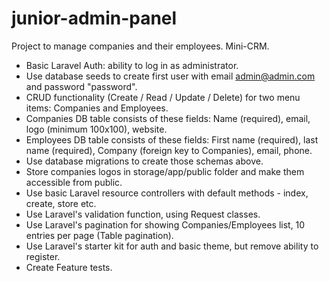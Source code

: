 # junior-admin-panel
Project to manage companies and their employees. Mini-CRM.

- Basic Laravel Auth: ability to log in as administrator.
- Use database seeds to create first user with email admin@admin.com and password "password".
- CRUD functionality (Create / Read / Update / Delete) for two menu items: Companies and Employees.
- Companies DB table consists of these fields: Name (required), email, logo (minimum 100x100), website.
- Employees DB table consists of these fields: First name (required), last name (required), Company (foreign key to Companies), email, phone.
- Use database migrations to create those schemas above.
- Store companies logos in storage/app/public folder and make them accessible from public.
- Use basic Laravel resource controllers with default methods - index, create, store etc.
- Use Laravel's validation function, using Request classes.
- Use Laravel's pagination for showing Companies/Employees list, 10 entries per page (Table pagination).
- Use Laravel's starter kit for auth and basic theme, but remove ability to register.
- Create Feature tests.
